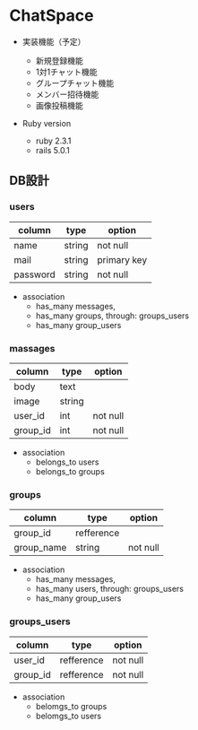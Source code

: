 # ChatSpace

* 実装機能（予定）
    - 新規登録機能
    - 1対1チャット機能
    - グループチャット機能
    - メンバー招待機能
    - 画像投稿機能


* Ruby version
    - ruby 2.3.1
    - rails 5.0.1

## DB設計

### users

| column   | type          | option      |
|----------|---------------|-------------|
| name     | string        | not null    |
| mail     | string        | primary key |
| password | string        | not null    |


* association
    - has_many messages,
    - has_many groups, through: groups_users
    - has_many group_users

### massages

| column     | type   | option   |
|------------|--------|----------|
| body       | text   |          |
| image      | string |          |
| user_id    | int    | not null |
| group_id   | int    | not null |

* association
    - belongs_to users
    - belongs_to groups

### groups

| column     | type          | option   |
|------------|---------------|----------|
| group_id   | refference    |          |
| group_name | string        | not null |

* association
    - has_many messages,
    - has_many users, through: groups_users
    - has_many group_users

### groups_users

| column   | type            | option   |
|----------|-----------------|----------|
| user_id  | refference      | not null |
| group_id | refference      | not null |

* association
    - belomgs_to groups
    - belomgs_to users

